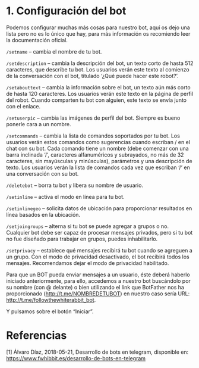 # 1. Configuración del bot

Podemos configurar muchas más cosas para nuestro bot, aquí os dejo una lista pero no es lo único que hay, para más información os recomiendo leer la documentación oficial.

`/setname` – cambia el nombre de tu bot.

`/setdescription` – cambia la descripción del bot, un texto corto de hasta 512 caracteres, que describe tu bot. Los usuarios verán este texto al comienzo de la conversación con el bot, titulado ‘¿Qué puede hacer este robot?’.

`/setabouttext` – cambia la información sobre el bot, un texto aún más corto de hasta 120 caracteres. Los usuarios verán este texto en la página de perfil del robot. Cuando comparten tu bot con alguien, este texto se envía junto con el enlace.

`/setuserpic` – cambia las imágenes de perfil del bot. Siempre es bueno ponerle cara a un nombre.

`/setcommands` – cambia la lista de comandos soportados por tu bot. Los usuarios verán estos comandos como sugerencias cuando escriban / en el chat con su bot. Cada comando tiene un nombre (debe comenzar con una barra inclinada ‘/’, caracteres alfanuméricos y subrayados, no más de 32 caracteres, sin mayúsculas y minúsculas), parámetros y una descripción de texto. Los usuarios verán la lista de comandos cada vez que escriban ‘/’ en una conversación con su bot.

`/deletebot` – borra tu bot y libera su nombre de usuario.

`/setinline` – activa el modo en línea para tu bot.

`/setinlinegeo` – solicita datos de ubicación para proporcionar resultados en línea basados ​​en la ubicación.

`/setjoingroups` – alterna si tu bot se puede agregar a grupos o no. Cualquier bot debe ser capaz de procesar mensajes privados, pero si tu bot no fue diseñado para trabajar en grupos, puedes inhabilitarlo.

`/setprivacy` – establece qué mensajes recibirá tu bot cuando se agreguen a un grupo. Con el modo de privacidad desactivado, el bot recibirá todos los mensajes. Recomendamos dejar el modo de privacidad habilitado.

Para que un BOT pueda enviar mensajes a un usuario, éste deberá haberlo iniciado anteriormente, para ello, accedemos a nuestro bot buscándolo por su nombre (con @ delante) o bien utilizando el link que BotFather nos ha proporcionado (http://t.me/NOMBREDETUBOT) en nuestro caso sería URL: http://t.me/followthewhiterabbit_bot.

Y pulsamos sobre el botón “Iniciar”.

# Referencias

[1] Álvaro Díaz, 2018-05-21, Desarrollo de bots en telegram, disponible en: https://www.fwhibbit.es/desarrollo-de-bots-en-telegram
